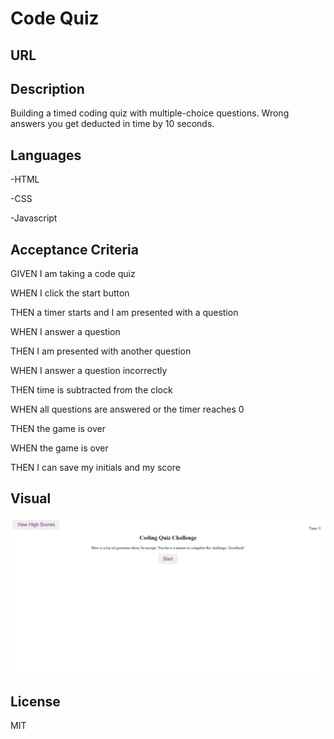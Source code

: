 # Code Quiz 


## URL


## Description

Building a timed coding quiz with multiple-choice questions. Wrong answers you get deducted in time by 10 seconds. 


## Languages

-HTML

-CSS

-Javascript


## Acceptance Criteria 

GIVEN I am taking a code quiz

WHEN I click the start button

THEN a timer starts and I am presented with a question

WHEN I answer a question

THEN I am presented with another question

WHEN I answer a question incorrectly

THEN time is subtracted from the clock

WHEN all questions are answered or the timer reaches 0

THEN the game is over

WHEN the game is over

THEN I can save my initials and my score


## Visual

![Screenshot](Img/Web%20capture_22-1-2024_235326_.jpeg)


## License

MIT
